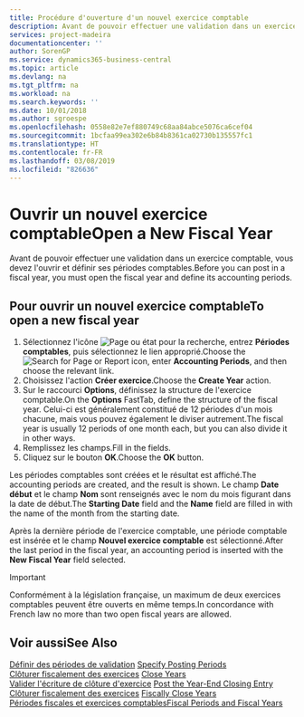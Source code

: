 ```yaml
---
title: Procédure d'ouverture d'un nouvel exercice comptable
description: Avant de pouvoir effectuer une validation dans un exercice comptable, vous devez l'ouvrir et définir ses périodes comptables.
services: project-madeira
documentationcenter: ''
author: SorenGP
ms.service: dynamics365-business-central
ms.topic: article
ms.devlang: na
ms.tgt_pltfrm: na
ms.workload: na
ms.search.keywords: ''
ms.date: 10/01/2018
ms.author: sgroespe
ms.openlocfilehash: 0558e82e7ef880749c68aa84abce5076ca6cef04
ms.sourcegitcommit: 1bcfaa99ea302e6b84b8361ca02730b135557fc1
ms.translationtype: HT
ms.contentlocale: fr-FR
ms.lasthandoff: 03/08/2019
ms.locfileid: "826636"
---
```

# <a name="open-a-new-fiscal-year"></a><span data-ttu-id="e51f0-103">Ouvrir un nouvel exercice comptable</span><span class="sxs-lookup"><span data-stu-id="e51f0-103">Open a New Fiscal Year</span></span>
<span data-ttu-id="e51f0-104">Avant de pouvoir effectuer une validation dans un exercice comptable, vous devez l'ouvrir et définir ses périodes comptables.</span><span class="sxs-lookup"><span data-stu-id="e51f0-104">Before you can post in a fiscal year, you must open the fiscal year and define its accounting periods.</span></span>  

## <a name="to-open-a-new-fiscal-year"></a><span data-ttu-id="e51f0-105">Pour ouvrir un nouvel exercice comptable</span><span class="sxs-lookup"><span data-stu-id="e51f0-105">To open a new fiscal year</span></span>  

1.  <span data-ttu-id="e51f0-106">Sélectionnez l'icône ![Page ou état pour la recherche](../../media/ui-search/search_small.png "Page ou état pour la recherche"), entrez **Périodes comptables**, puis sélectionnez le lien approprié.</span><span class="sxs-lookup"><span data-stu-id="e51f0-106">Choose the ![Search for Page or Report](../../media/ui-search/search_small.png "Search for Page or Report icon") icon, enter **Accounting Periods**, and then choose the relevant link.</span></span>  
2.  <span data-ttu-id="e51f0-107">Choisissez l'action **Créer exercice**.</span><span class="sxs-lookup"><span data-stu-id="e51f0-107">Choose the **Create Year** action.</span></span>  
3.  <span data-ttu-id="e51f0-108">Sur le raccourci **Options**, définissez la structure de l'exercice comptable.</span><span class="sxs-lookup"><span data-stu-id="e51f0-108">On the **Options** FastTab, define the structure of the fiscal year.</span></span> <span data-ttu-id="e51f0-109">Celui-ci est généralement constitué de 12 périodes d'un mois chacune, mais vous pouvez également le diviser autrement.</span><span class="sxs-lookup"><span data-stu-id="e51f0-109">The fiscal year is usually 12 periods of one month each, but you can also divide it in other ways.</span></span>  
4.  <span data-ttu-id="e51f0-110">Remplissez les champs.</span><span class="sxs-lookup"><span data-stu-id="e51f0-110">Fill in the fields.</span></span>  
5.  <span data-ttu-id="e51f0-111">Cliquez sur le bouton **OK**.</span><span class="sxs-lookup"><span data-stu-id="e51f0-111">Choose the **OK** button.</span></span>  

<span data-ttu-id="e51f0-112">Les périodes comptables sont créées et le résultat est affiché.</span><span class="sxs-lookup"><span data-stu-id="e51f0-112">The accounting periods are created, and the result is shown.</span></span> <span data-ttu-id="e51f0-113">Le champ **Date début** et le champ **Nom** sont renseignés avec le nom du mois figurant dans la date de début.</span><span class="sxs-lookup"><span data-stu-id="e51f0-113">The **Starting Date** field and the **Name** field are filled in with the name of the month from the starting date.</span></span>  

<span data-ttu-id="e51f0-114">Après la dernière période de l'exercice comptable, une période comptable est insérée et le champ **Nouvel exercice comptable** est sélectionné.</span><span class="sxs-lookup"><span data-stu-id="e51f0-114">After the last period in the fiscal year, an accounting period is inserted with the **New Fiscal Year** field selected.</span></span>  

> [!IMPORTANT]  
>  <span data-ttu-id="e51f0-115">Conformément à la législation française, un maximum de deux exercices comptables peuvent être ouverts en même temps.</span><span class="sxs-lookup"><span data-stu-id="e51f0-115">In concordance with French law no more than two open fiscal years are allowed.</span></span>  

## <a name="see-also"></a><span data-ttu-id="e51f0-116">Voir aussi</span><span class="sxs-lookup"><span data-stu-id="e51f0-116">See Also</span></span>  
 <span data-ttu-id="e51f0-117">[Définir des périodes de validation](how-to-specify-posting-periods.md) </span><span class="sxs-lookup"><span data-stu-id="e51f0-117">[Specify Posting Periods](how-to-specify-posting-periods.md) </span></span>  
 <span data-ttu-id="e51f0-118">[Clôturer fiscalement des exercices](how-to-close-years.md) </span><span class="sxs-lookup"><span data-stu-id="e51f0-118">[Close Years](how-to-close-years.md) </span></span>  
 <span data-ttu-id="e51f0-119">[Valider l'écriture de clôture d'exercice](how-to-post-the-year-end-closing-entry.md) </span><span class="sxs-lookup"><span data-stu-id="e51f0-119">[Post the Year-End Closing Entry](how-to-post-the-year-end-closing-entry.md) </span></span>  
 <span data-ttu-id="e51f0-120">[Clôturer fiscalement des exercices](how-to-fiscally-close-years.md) </span><span class="sxs-lookup"><span data-stu-id="e51f0-120">[Fiscally Close Years](how-to-fiscally-close-years.md) </span></span>  
 [<span data-ttu-id="e51f0-121">Périodes fiscales et exercices comptables</span><span class="sxs-lookup"><span data-stu-id="e51f0-121">Fiscal Periods and Fiscal Years</span></span>](fiscal-periods-and-fiscal-years.md)

